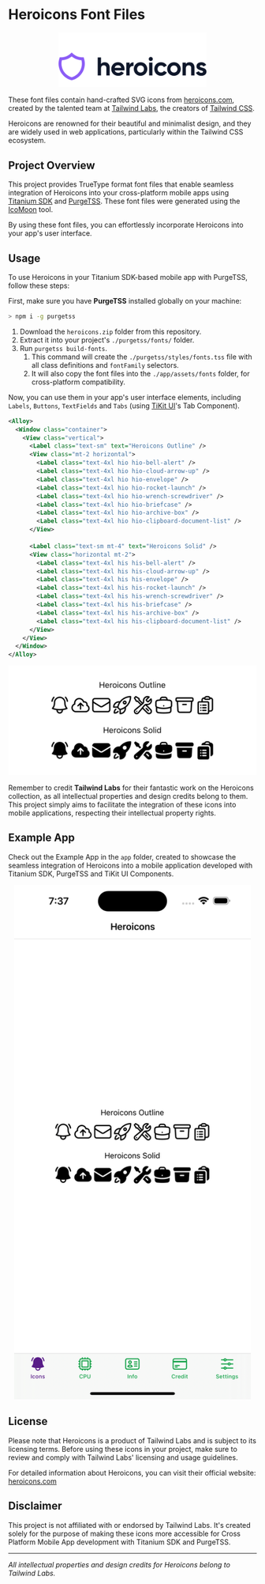 # Heroicons Font Files

<p align="center">
  <a href="https://heroicons.com/" target="_blank">
    <img src="./images/logo-light.svg" alt="Heroicons Logo" width="300">
  </a>
</p>

These font files contain hand-crafted SVG icons from [heroicons.com](https://heroicons.com), created by the talented team at [Tailwind Labs](https://github.com/tailwindlabs), the creators of [Tailwind CSS](https://tailwindcss.com).

Heroicons are renowned for their beautiful and minimalist design, and they are widely used in web applications, particularly within the Tailwind CSS ecosystem.

## Project Overview

This project provides TrueType format font files that enable seamless integration of Heroicons into your cross-platform mobile apps using [Titanium SDK](https://titaniumsdk.com) and [PurgeTSS](https://purgetss.com). These font files were generated using the [IcoMoon](https://icomoon.io/) tool.

By using these font files, you can effortlessly incorporate Heroicons into your app's user interface.

## Usage

To use Heroicons in your Titanium SDK-based mobile app with PurgeTSS, follow these steps:

First, make sure you have **PurgeTSS** installed globally on your machine:

```bash
> npm i -g purgetss
```

1. Download the `heroicons.zip` folder from this repository.
2. Extract it into your project's `./purgetss/fonts/` folder.
3. Run `purgetss build-fonts`.
   1. This command will create the `./purgetss/styles/fonts.tss` file with all class definitions and `fontFamily` selectors.
   2. It will also copy the font files into the `./app/assets/fonts` folder, for cross-platform compatibility.

Now, you can use them in your app's user interface elements, including `Labels`, `Buttons`, `TextFields` and `Tabs` (using [TiKit UI](https://purgetss.com/tikit#tabs)'s Tab Component).

```xml
<Alloy>
  <Window class="container">
    <View class="vertical">
      <Label class="text-sm" text="Heroicons Outline" />
      <View class="mt-2 horizontal">
        <Label class="text-4xl hio hio-bell-alert" />
        <Label class="text-4xl hio hio-cloud-arrow-up" />
        <Label class="text-4xl hio hio-envelope" />
        <Label class="text-4xl hio hio-rocket-launch" />
        <Label class="text-4xl hio hio-wrench-screwdriver" />
        <Label class="text-4xl hio hio-briefcase" />
        <Label class="text-4xl hio hio-archive-box" />
        <Label class="text-4xl hio hio-clipboard-document-list" />
      </View>

      <Label class="text-sm mt-4" text="Heroicons Solid" />
      <View class="horizontal mt-2">
        <Label class="text-4xl his his-bell-alert" />
        <Label class="text-4xl his his-cloud-arrow-up" />
        <Label class="text-4xl his his-envelope" />
        <Label class="text-4xl his his-rocket-launch" />
        <Label class="text-4xl his his-wrench-screwdriver" />
        <Label class="text-4xl his his-briefcase" />
        <Label class="text-4xl his his-archive-box" />
        <Label class="text-4xl his his-clipboard-document-list" />
      </View>
    </View>
  </Window>
</Alloy>
```

<p align="center">
  <img src="./images/icons.png" alt="Heroicons" width="600">
</p>

Remember to credit **Tailwind Labs** for their fantastic work on the Heroicons collection, as all intellectual properties and design credits belong to them. This project simply aims to facilitate the integration of these icons into mobile applications, respecting their intellectual property rights.

## Example App
Check out the Example App in the `app` folder, created to showcase the seamless integration of Heroicons into a mobile application developed with Titanium SDK, PurgeTSS and TiKit UI Components.

<p align="center">
  <img src="./images/example-app.png" alt="Heroicons" width="480">
</p>

## License

Please note that Heroicons is a product of Tailwind Labs and is subject to its licensing terms. Before using these icons in your project, make sure to review and comply with Tailwind Labs' licensing and usage guidelines.

For detailed information about Heroicons, you can visit their official website: [heroicons.com](https://heroicons.com/)

## Disclaimer

This project is not affiliated with or endorsed by Tailwind Labs. It's created solely for the purpose of making these icons more accessible for Cross Platform Mobile App development with Titanium SDK and PurgeTSS.

---

*All intellectual properties and design credits for Heroicons belong to Tailwind Labs.*
